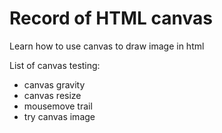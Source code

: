 # Record of HTML canvas

Learn how to use canvas to draw image in html

List of canvas testing:
* canvas gravity
* canvas resize
* mousemove trail
* try canvas image
